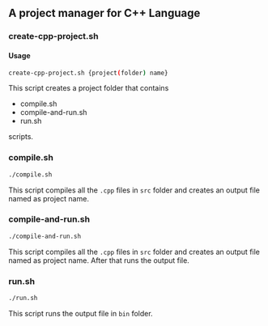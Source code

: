 ## A project manager for C++ Language

### create-cpp-project.sh
#### Usage
```bash
create-cpp-project.sh {project(folder) name}
```

This script creates a project folder that contains 

* compile.sh
* compile-and-run.sh
* run.sh

scripts.

### compile.sh
```bash
./compile.sh
```
This script compiles all the `.cpp` files in `src` folder and creates an output file named as project name.

### compile-and-run.sh
```bash
./compile-and-run.sh
```
This script compiles all the `.cpp` files in `src` folder and creates an output file named as project name. After that runs the output file.

### run.sh
```bash
./run.sh
```
This script runs the output file in `bin` folder.
